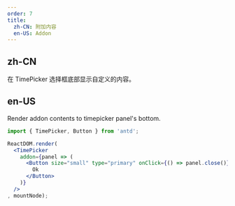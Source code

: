 ```yaml
---
order: 7
title:
  zh-CN: 附加内容
  en-US: Addon
---
```


## zh-CN

在 TimePicker 选择框底部显示自定义的内容。

## en-US

Render addon contents to timepicker panel's bottom.


````jsx
import { TimePicker, Button } from 'antd';

ReactDOM.render(
  <TimePicker
    addon={panel => (
      <Button size="small" type="primary" onClick={() => panel.close()}>
        Ok
      </Button>
    )}
  />
, mountNode);
````
